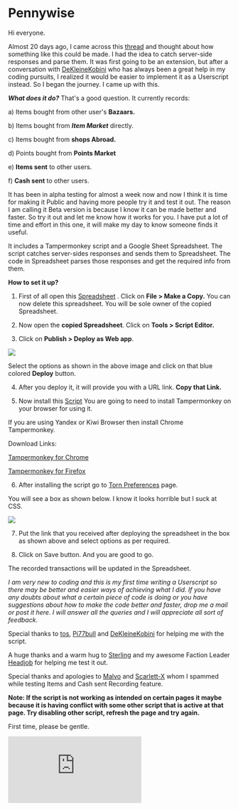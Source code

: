 # Pennywise


Hi everyone. 

Almost 20 days ago, I came across this [thread](https://www.torn.com/forums.php?p=threads&f=67&t=16130687&b=0&a=0) and thought about how something like this could be made. I had the idea to catch server-side responses and parse them. It was first going to be an extension, but after a conversation with  [DeKleineKobini](https://www.torn.com/profiles.php?XID=2114440) who has always been a great help in my coding pursuits, I realized it would be easier to implement it as a Userscript instead. So I began the journey. I came up with this.

***What does it do?***
That's a good question. It currently records:

a) Items bought from other user's **Bazaars.**

b) Items bought from ***Item Market*** directly.

c) Items bought from **shops Abroad.**

d) Points bought from **Points Market**

e) **Items sent** to other users.

f) **Cash sent** to other users.

It has been in alpha testing for almost a week now and now I think it is time for making it Public and having more people try it and test it out. The reason I am calling it Beta version is because I know it can be made better and faster. So try it out and let me know how it works for you. I have put a lot of time and effort in this one, it will make my day to know someone finds it useful.

It includes a Tampermonkey script and a Google Sheet Spreadsheet. The script catches server-sides responses and sends them to Spreadsheet. The code in Spreadsheet parses those responses and get the required info from them. 

**How to set it up?** 


1) First of all open this [Spreadsheet](https://docs.google.com/spreadsheets/d/1RH-W6J-pbLd7m2C7kCcHX2LSQSavCMTXOzEuHMHHHgQ/edit?usp=drivesdk) . Click on **File > Make a Copy.** 
You can now delete this spreadsheet. You will be sole owner of the copied Spreadsheet. 

2)  Now open the **copied Spreadsheet**. Click on **Tools > Script Editor.**

3) Click on **Publish > Deploy as Web app**. 


![](https://toucantoco.com/img/tech_appscript-webhook/deploy-web-app.png)






Select the options as shown in the above image and click on  that blue colored  **Deploy**  button.

4) After you deploy it, it will provide you with a URL link. **Copy that Link.**

5) Now install this [Script](https://greasyfork.org/en/scripts/395141-pennywise) You are going to need to install Tampermonkey on your browser for using it. 

If you are using Yandex or Kiwi Browser then install Chrome Tampermonkey.

Download Links: 

[Tampermonkey for Chrome
](https://chrome.google.com/webstore/detail/tampermonkey/dhdgffkkebhmkfjojejmpbldmpobfkfo?hl=en) 

[Tampermonkey for Firefox
](https://addons.mozilla.org/en-US/firefox/addon/tampermonkey/)


6) After installing the script go to [Torn Preferences](https://www.torn.com/preferences.php) page. 

You will see a box as shown below. I know it looks horrible but I suck at CSS.



![](https://i.gyazo.com/8275edd05c5a6174ec9f5f768f81d76d.jpg)



7) Put the link that you received after deploying the spreadsheet in the box as shown above and select options as per required.

8) Click on Save button. And you are good to go.

The recorded transactions will be updated in the Spreadsheet. 


*I am very new to coding and this is my first time writing a Userscript so there may be better and easier ways of achieving what I did. If you have any doubts about what a certain piece of code is doing  or you have suggestions about how to make the code better and faster, drop me a mail or post it here. I will answer all the queries and I will appreciate all sort of feedback.*


Special thanks to [tos](https://www.torn.com/profiles.php?XID=1976582#/), [Pi77bull](https://www.torn.com/profiles.php?XID=2082618#/) and [DeKleineKobini](https://www.torn.com/profiles.php?XID=2114440#/) for helping me with the script.

A huge thanks and a warm hug to [Sterling](https://www.torn.com/profiles.php?XID=1616063#/) and my awesome Faction Leader [Headjob](https://www.torn.com/profiles.php?XID=1935957#/) for helping me test it out.

Special thanks and apologies to [Malvo](https://www.torn.com/profiles.php?XID=2175250)  and [Scarlett-X](https://www.torn.com/profiles.php?XID=2095421#/) whom I spammed while testing Items and Cash sent Recording feature.

**Note: If the script is not working as intended on certain pages it maybe because it is having conflict with some other script that is active at that page. Try disabling other script, refresh the page and try again.**

First time, please be gentle.


[![](https://www.torn.com/signature.php?id=5&user=2131687&v=1528808940574)](https://www.torn.com/profiles.php?XID=2131687#/)

